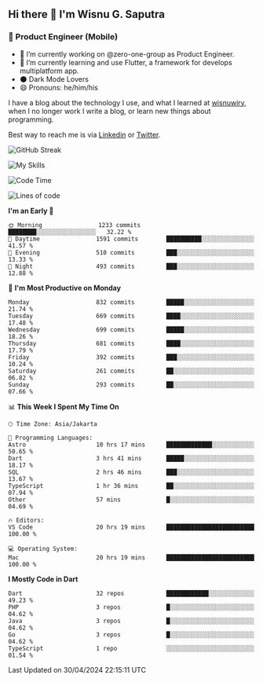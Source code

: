 ## Hi there 👋 I'm Wisnu G. Saputra

### :mobile_phone_off: Product Engineer (Mobile)

- 🔭 I’m currently working on @zero-one-group as Product Engineer.
- 🌱 I’m currently learning and use Flutter, a framework for develops multiplatform app.
- 🌑 Dark Mode Lovers
- 😄 Pronouns: he/him/his

I have a blog about the technology I use, and what I learned at [wisnuwiry](https://wisnuwiry.space/), when I no longer work I write a blog, or learn new things about programming.

Best way to reach me is via [Linkedin](https://www.linkedin.com/in/wisnu-saputra/) or [Twitter](https://twitter.com/wisnuwiry).

![GitHub Streak](https://streak-stats.demolab.com?user=wisnuwiry&theme=dark&hide_border=true)

![My Skills](https://skillicons.dev/icons?i=dart,flutter,kotlin,swift,go,js,css,neovim,git,linux&perline=5)

<!--START_SECTION:waka-->
![Code Time](http://img.shields.io/badge/Code%20Time-1%2C215%20hrs%2045%20mins-blue)

![Lines of code](https://img.shields.io/badge/From%20Hello%20World%20I%27ve%20Written-4.4%20million%20lines%20of%20code-blue)

**I'm an Early 🐤** 

```text
🌞 Morning                1233 commits        ████████░░░░░░░░░░░░░░░░░   32.22 % 
🌆 Daytime                1591 commits        ██████████░░░░░░░░░░░░░░░   41.57 % 
🌃 Evening                510 commits         ███░░░░░░░░░░░░░░░░░░░░░░   13.33 % 
🌙 Night                  493 commits         ███░░░░░░░░░░░░░░░░░░░░░░   12.88 % 
```
📅 **I'm Most Productive on Monday** 

```text
Monday                   832 commits         █████░░░░░░░░░░░░░░░░░░░░   21.74 % 
Tuesday                  669 commits         ████░░░░░░░░░░░░░░░░░░░░░   17.48 % 
Wednesday                699 commits         █████░░░░░░░░░░░░░░░░░░░░   18.26 % 
Thursday                 681 commits         ████░░░░░░░░░░░░░░░░░░░░░   17.79 % 
Friday                   392 commits         ███░░░░░░░░░░░░░░░░░░░░░░   10.24 % 
Saturday                 261 commits         ██░░░░░░░░░░░░░░░░░░░░░░░   06.82 % 
Sunday                   293 commits         ██░░░░░░░░░░░░░░░░░░░░░░░   07.66 % 
```


📊 **This Week I Spent My Time On** 

```text
🕑︎ Time Zone: Asia/Jakarta

💬 Programming Languages: 
Astro                    10 hrs 17 mins      █████████████░░░░░░░░░░░░   50.65 % 
Dart                     3 hrs 41 mins       █████░░░░░░░░░░░░░░░░░░░░   18.17 % 
SQL                      2 hrs 46 mins       ███░░░░░░░░░░░░░░░░░░░░░░   13.67 % 
TypeScript               1 hr 36 mins        ██░░░░░░░░░░░░░░░░░░░░░░░   07.94 % 
Other                    57 mins             █░░░░░░░░░░░░░░░░░░░░░░░░   04.69 % 

🔥 Editors: 
VS Code                  20 hrs 19 mins      █████████████████████████   100.00 % 

💻 Operating System: 
Mac                      20 hrs 19 mins      █████████████████████████   100.00 % 
```

**I Mostly Code in Dart** 

```text
Dart                     32 repos            ████████████░░░░░░░░░░░░░   49.23 % 
PHP                      3 repos             █░░░░░░░░░░░░░░░░░░░░░░░░   04.62 % 
Java                     3 repos             █░░░░░░░░░░░░░░░░░░░░░░░░   04.62 % 
Go                       3 repos             █░░░░░░░░░░░░░░░░░░░░░░░░   04.62 % 
TypeScript               1 repo              ░░░░░░░░░░░░░░░░░░░░░░░░░   01.54 % 
```




 Last Updated on 30/04/2024 22:15:11 UTC
<!--END_SECTION:waka-->
